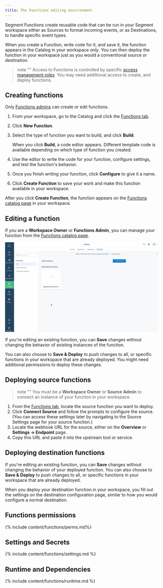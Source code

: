 ```yaml
---
title: The Functions editing environment
---
```



Segment Functions create reusable code that can be run in your Segment workspace either as Sources to format incoming events, or as Destinations, to handle specific event types.

When you create a Function, write code for it, and save it, the function appears in the Catalog in your workspace _only_. You can then deploy the function in your workspace just as you would a conventional source or destination.

> note ""
> Access to Functions is controlled by specific [access management roles](#functions-permissions). You may need additional access to create, and deploy functions.


## Creating functions

Only [Functions admins](#functions-permissions) can create or edit functions.

1. From your workspace, go to the Catalog and click the [Functions tab](https://app.segment.com/goto-my-workspace/functions/catalog).
2. Click **New Function**.
3. Select the type of function you want to build, and click **Build**.

   When you click **Build**, a code editor appears. Different template code is available depending on which type of function you created.
4. Use the editor to write the code for your function, configure settings, and test the function's behavior.
5. Once you finish writing your function, click **Configure** to give it a name.
6. Click **Create Function** to save your work and make this function available in your workspace.

After you click **Create Function**, the function appears on the [Functions catalog page](https://app.segment.com/goto-my-workspace/functions/catalog/) in your workspace.


## Editing a function

If you are a **Workspace Owner** or **Functions Admin**, you can manage your function from the [Functions catalog page](https://app.segment.com/goto-my-workspace/functions/catalog/).

![Editing or deleting a destination function](images/function-sidesheet-dest.gif)

If you're editing an existing function, you can **Save** changes without changing the behavior of existing instances of the function.

You can also choose to **Save & Deploy** to push changes to all, or specific functions in your workspace that are already deployed. You might need additional permissions to deploy these changes.

## Deploying source functions

> note ""
> You must be a **Workspace Owner** or **Source Admin** to connect an instance of your function in your workspace.

1. From the [Functions tab](https://app.segment.com/goto-my-workspace/functions/catalog), locate the source function you want to deploy.
2. Click **Connect Source** and follow the prompts to configure the source. (You can access these settings later by navigating to the Source Settings page for your source function.)
3. Locate the webhook URL for the source, either on the **Overview** or **Settings → Endpoint** page.
4. Copy this URL and paste it into the upstream tool or service.


## Deploying destination functions

If you're editing an existing function, you can **Save** changes without changing the behavior of your deployed function. You can also choose to **Save & Deploy** to push changes to all, or specific functions in your workspace that are already deployed.

When you deploy your destination function in your workspace, you fill out the settings on the destination configuration page, similar to how you would configure a normal destination.



## Functions permissions

{% include content/functions/perms.md%}

## ️Settings and Secrets

{% include content/functions/settings.md %}

## Runtime and Dependencies

{% include content/functions/runtime.md %}
